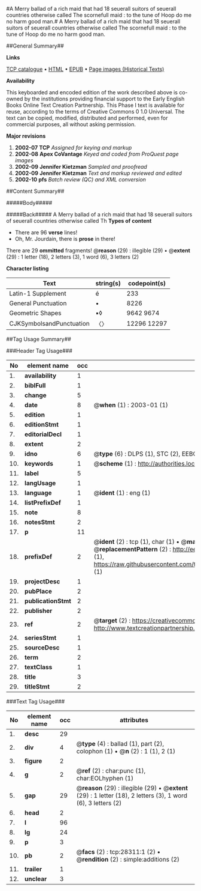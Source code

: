#A Merry ballad of a rich maid that had 18 seuerall suitors of seuerall countries otherwise called The scornefull maid  : to the tune of Hoop do me no harm good man.#
A Merry ballad of a rich maid that had 18 seuerall suitors of seuerall countries otherwise called The scornefull maid  : to the tune of Hoop do me no harm good man.

##General Summary##

**Links**

[TCP catalogue](http://www.ota.ox.ac.uk/tcp/)  • 
[HTML](http://tei.it.ox.ac.uk/tcp/Texts-HTML/free/A03/A03153.html)  • 
[EPUB](http://tei.it.ox.ac.uk/tcp/Texts-EPUB/free/A03/A03153.epub) • 
[Page images (Historical Texts)](https://data.historicaltexts.jisc.ac.uk/view?pubId=eebo-33143230e&pageId=eebo-33143230e-28311-1)

**Availability**

This keyboarded and encoded edition of the
	       work described above is co-owned by the institutions
	       providing financial support to the Early English Books
	       Online Text Creation Partnership. This Phase I text is
	       available for reuse, according to the terms of Creative
	       Commons 0 1.0 Universal. The text can be copied,
	       modified, distributed and performed, even for
	       commercial purposes, all without asking permission.

**Major revisions**

1. __2002-07__ __TCP__ *Assigned for keying and markup*
1. __2002-08__ __Apex CoVantage__ *Keyed and coded from ProQuest page images*
1. __2002-09__ __Jennifer Kietzman__ *Sampled and proofread*
1. __2002-09__ __Jennifer Kietzman__ *Text and markup reviewed and edited*
1. __2002-10__ __pfs__ *Batch review (QC) and XML conversion*

##Content Summary##

#####Body#####

#####Back#####
A Merry ballad of a rich maid that had 18 seuerall suitors of seuerall countries otherwise called Th
**Types of content**

  * There are 96 **verse** lines!
  * Oh, Mr. Jourdain, there is **prose** in there!

There are 29 **ommitted** fragments! 
 @__reason__ (29) : illegible (29)  •  @__extent__ (29) : 1 letter (18), 2 letters (3), 1 word (6), 3 letters (2)

**Character listing**


|Text|string(s)|codepoint(s)|
|---|---|---|
|Latin-1 Supplement|é|233|
|General Punctuation|•|8226|
|Geometric Shapes|▪◊|9642 9674|
|CJKSymbolsandPunctuation|〈〉|12296 12297|

##Tag Usage Summary##

###Header Tag Usage###

|No|element name|occ|attributes|
|---|---|---|---|
|1.|__availability__|1||
|2.|__biblFull__|1||
|3.|__change__|5||
|4.|__date__|8| @__when__ (1) : 2003-01 (1)|
|5.|__edition__|1||
|6.|__editionStmt__|1||
|7.|__editorialDecl__|1||
|8.|__extent__|2||
|9.|__idno__|6| @__type__ (6) : DLPS (1), STC (2), EEBO-CITATION (1), OCLC (1), VID (1)|
|10.|__keywords__|1| @__scheme__ (1) : http://authorities.loc.gov/ (1)|
|11.|__label__|5||
|12.|__langUsage__|1||
|13.|__language__|1| @__ident__ (1) : eng (1)|
|14.|__listPrefixDef__|1||
|15.|__note__|8||
|16.|__notesStmt__|2||
|17.|__p__|11||
|18.|__prefixDef__|2| @__ident__ (2) : tcp (1), char (1)  •  @__matchPattern__ (2) : ([0-9\-]+):([0-9IVX]+) (1), (.+) (1)  •  @__replacementPattern__ (2) : http://eebo.chadwyck.com/downloadtiff?vid=$1&page=$2 (1), https://raw.githubusercontent.com/textcreationpartnership/Texts/master/tcpchars.xml#$1 (1)|
|19.|__projectDesc__|1||
|20.|__pubPlace__|2||
|21.|__publicationStmt__|2||
|22.|__publisher__|2||
|23.|__ref__|2| @__target__ (2) : https://creativecommons.org/publicdomain/zero/1.0/ (1), http://www.textcreationpartnership.org/docs/. (1)|
|24.|__seriesStmt__|1||
|25.|__sourceDesc__|1||
|26.|__term__|2||
|27.|__textClass__|1||
|28.|__title__|3||
|29.|__titleStmt__|2||


###Text Tag Usage###

|No|element name|occ|attributes|
|---|---|---|---|
|1.|__desc__|29||
|2.|__div__|4| @__type__ (4) : ballad (1), part (2), colophon (1)  •  @__n__ (2) : 1 (1), 2 (1)|
|3.|__figure__|2||
|4.|__g__|2| @__ref__ (2) : char:punc (1), char:EOLhyphen (1)|
|5.|__gap__|29| @__reason__ (29) : illegible (29)  •  @__extent__ (29) : 1 letter (18), 2 letters (3), 1 word (6), 3 letters (2)|
|6.|__head__|2||
|7.|__l__|96||
|8.|__lg__|24||
|9.|__p__|3||
|10.|__pb__|2| @__facs__ (2) : tcp:28311:1 (2)  •  @__rendition__ (2) : simple:additions (2)|
|11.|__trailer__|1||
|12.|__unclear__|3||
